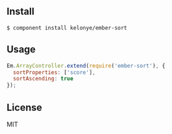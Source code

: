 
Install
---

    $ component install kelonye/ember-sort

Usage
---

```javascript
Em.ArrayController.extend(require('ember-sort'), {
  sortProperties: ['score'],
  sortAscending: true
});
```

License
---

MIT